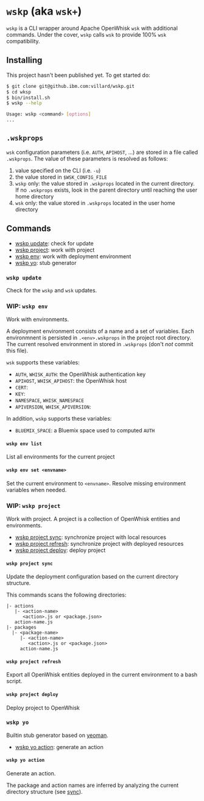 # `wskp` (aka `wsk+`)

`wskp` is a CLI wrapper around Apache OpenWhisk `wsk` with additional commands. Under the cover, `wskp` calls `wsk` to provide 100% `wsk` compatibility.

## Installing

This project hasn't been published yet. To get started do:

```bash
$ git clone git@github.ibm.com:villard/wskp.git
$ cd wksp
$ bin/install.sh
$ wskp --help

Usage: wskp <command> [options]
...
```

## `.wskprops`

`wsk` configuration parameters (i.e. `AUTH`, `APIHOST`, ...) are stored in a file called `.wskprops`. The value of these parameters is resolved as follows:
1. value specified on the CLI (i.e. `-u`)
1. the value stored in `$WSK_CONFIG_FILE`
1. `wskp` only: the value stored in `.wskprops` located in the current directory. If no `.wskprops` exists, look in the parent directory until reaching the user home directory 
1. `wsk` only: the value stored in `.wskprops` located in the user home directory

## Commands

- [wskp update](#wskp-update): check for update 
- [wskp project](#wip-wskp-project): work with project
- [wskp env](#wip-wskp-env): work with deployment environment
- [wskp yo](#wskp-yo): stub generator

### `wskp update`

Check for the `wskp` and `wsk` updates.

### WIP: `wskp env`

Work with environments.

A deployment environment consists of a name and a set of variables. Each environmnent is persisted in `.<env>.wskprops` in the project root directory. The current resolved environment in stored in `.wskprops` (don't *not* commit this file).

`wsk` supports these variables:
- `AUTH`, `WHISK_AUTH`: the OpenWhisk authentication key
- `APIHOST`, `WHISK_APIHOST`: the OpenWhisk host 
- `CERT`: 
- `KEY`:
- `NAMESPACE`, `WHISK_NAMESPACE`
- `APIVERSION`, `WHISK_APIVERSION`:

In addition, `wskp` supports these variables:
- `BLUEMIX_SPACE`: a Bluemix space used to computed `AUTH`  

#### `wskp env list`

List all environments for the current project

#### `wskp env set <envname>`

Set the current environment to `<envname>`. Resolve missing environment variables when needed.

### WIP: `wskp project`

Work with project. A project is a collection of OpenWhisk entities and environments.

- [wskp project sync](#wskp-project-sync): synchronize project with local resources
- [wskp project refresh](#wskp-project-refresh): synchronize project with deployed resources
- [wskp project deploy](#wskp-project-deploy): deploy project

#### `wskp project sync`

Update the deployment configuration based on the current directory structure.

This commands scans the following directories:

    |- actions
       |- <action-name>
          <action>.js or <package.json>
       action-name.js
    |- packages
      |- <package-name>
         |- <action-name>
            <action>.js or <package.json>
         action-name.js

#### `wskp project refresh`

Export all OpenWhisk entities deployed in the current environment to a bash script.

#### `wskp project deploy`

Deploy project to OpenWhisk   


### `wskp yo`

Builtin stub generator based on [yeoman](http://yeoman.io/).

- [wskp yo action](#wskp-yo-action): generate an action

#### `wskp yo action`

Generate an action.

The package and action names are inferred by analyzing the current directory structure (see [sync](#wskp-project-sync)).



